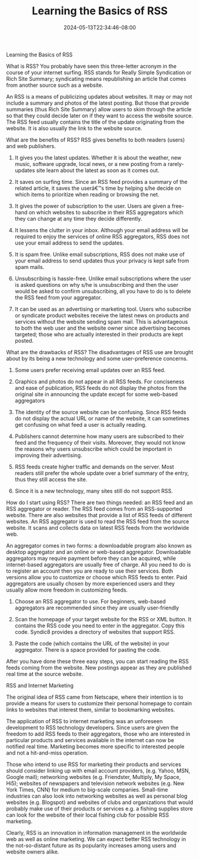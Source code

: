 ﻿---
title: "Learning the Basics of RSS"
date: 2024-05-13T22:34:46-08:00
description: "10 rss articles Tips for Web Success"
featured_image: "/images/10 rss articles.jpg"
tags: ["10 rss articles"]
---

Learning the Basics of RSS


What is RSS?
You probably have seen this three-letter acronym in the course of your internet surfing. RSS stands for Really Simple Syndication or Rich Site Summary; syndicating means republishing an article that comes from another source such as a website. 

An RSS is a means of publicizing updates about websites. It may or may not include a summary and photos of the latest posting. But those that provide summaries (thus Rich Site Summary) allow users to skim through the article so that they could decide later on if they want to access the website source. The RSS feed usually contains the title of the update originating from the website. It is also usually the link to the website source.

What are the benefits of RSS?
RSS gives benefits to both readers (users) and web publishers.
1.	It gives you the latest updates.
Whether it is about the weather, new music, software upgrade, local news, or a new posting from a rarely-updates site learn about the latest as soon as it comes out.

2.	It saves on surfing time.
Since an RSS feed provides a summary of the related article, it saves the userâ€™s time by helping s/he decide on which items to prioritize when reading or browsing the net. 

3.	It gives the power of subscription to the user.
Users are given a free-hand on which websites to subscribe in their RSS aggregators which they can change at any time they decide differently.

4.	It lessens the clutter in your inbox.
Although your email address will be required to enjoy the services of online RSS aggregators, RSS does not use your email address to send the updates.

5.	It is spam free.
Unlike email subscriptions, RSS does not make use of your email address to send updates thus your privacy is kept safe from spam mails.

6.	Unsubscribing is hassle-free. 
Unlike email subscriptions where the user is asked questions on why s/he is unsubscribing and then the user would be asked to confirm unsubscribing, all you have to do is to delete the RSS feed from your aggregator.

7.	It can be used as an advertising or marketing tool.
Users who subscribe or syndicate product websites receive the latest news on products and services without the website sending spam mail. This is advantageous to both the web user and the website owner since advertising becomes targeted; those who are actually interested in their products are kept posted. 

What are the drawbacks of RSS?
The disadvantages of RSS use are brought about by its being a new technology and some user-preference concerns. 
1.	Some users prefer receiving email updates over an RSS feed.

2.	Graphics and photos do not appear in all RSS feeds. 
For conciseness and ease of publication, RSS feeds do not display the photos from the original site in announcing the update except for some web-based aggregators 

3.	The identity of the source website can be confusing.
Since RSS feeds do not display the actual URL or name of the website, it can sometimes get confusing on what feed a user is actually reading. 

4.	Publishers cannot determine how many users are subscribed to their feed and the frequency of their visits. Moreover, they would not know the reasons why users unsubscribe which could be important in improving their advertising.

5.	RSS feeds create higher traffic and demands on the server.
Most readers still prefer the whole update over a brief summary of the entry, thus they still access the site. 

6.	Since it is a new technology, many sites still do not support RSS.

How do I start using RSS?
There are two things needed: an RSS feed and an RSS aggregator or reader. The RSS feed comes from an RSS-supported website. There are also websites that provide a list of RSS feeds of different websites. An RSS aggregator is used to read the RSS feed from the source website. It scans and collects data on latest RSS feeds from the worldwide web. 

An aggregator comes in two forms: a downloadable program also known as desktop aggregator and an online or web-based aggregator. Downloadable aggregators may require payment before they can be acquired, while internet-based aggregators are usually free of charge. All you need to do is to register an account then you are ready to use their services. Both versions allow you to customize or choose which RSS feeds to enter. Paid aggregators are usually chosen by more experienced users and they usually allow more freedom in customizing feeds. 

1.	Choose an RSS aggregator to use. For beginners, web-based aggregators are recommended since they are usually user-friendly

2.	Scan the homepage of your target website for the RSS or XML button. It contains the RSS code you need to enter in the aggregator. Copy this code. Syndic8 provides a directory of websites that support RSS.


3.	Paste the code (which contains the URL of the website) in your aggregator. There is a space provided for pasting the code.

After you have done these three easy steps, you can start reading the RSS feeds coming from the website. New postings appear as they are published real time at the source website.

RSS and Internet Marketing

The original idea of RSS came from Netscape, where their intention is to provide a means for users to customize their personal homepage to contain links to websites that interest them, similar to bookmarking websites. 

The application of RSS to internet marketing was an unforeseen development to RSS technology developers. Since users are given the freedom to add RSS feeds to their aggregators, those who are interested in particular products and services available in the internet can now be notified real time. Marketing becomes more specific to interested people and not a hit-and-miss operation. 

Those who intend to use RSS for marketing their products and services should consider linking up with email account providers, (e.g. Yahoo, MSN, Google mail); networking websites (e.g. Friendster, Multiply, My Space, Hi5); websites of newspapers and television network websites (e.g. New York Times, CNN) for medium to big-scale companies. Small-time industries can also look into networking websites as well as personal blog websites (e.g. Blogspot) and websites of clubs and organizations that would probably make use of their products or services e.g. a fishing supplies store can look for the website of their local fishing club for possible RSS marketing.


Clearly, RSS is an innovation in information management in the worldwide web as well as online marketing. We can expect better RSS technology in the not-so-distant future as its popularity increases among users and website owners alike.

